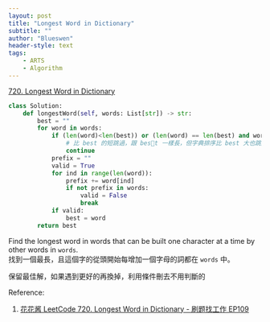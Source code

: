 ```yaml
---
layout: post
title: "Longest Word in Dictionary"
subtitle: ""
author: "Blueswen"
header-style: text
tags:
    - ARTS
    - Algorithm
---
```


[720. Longest Word in Dictionary](https://leetcode.com/problems/longest-word-in-dictionary/)

```python
class Solution:
    def longestWord(self, words: List[str]) -> str:
        best = ""
        for word in words:
            if (len(word)<len(best)) or (len(word) == len(best) and word > best):
                # 比 best 的短跳過，跟 best 一樣長，但字典排序比 best 大也跳過
                continue
            prefix = ""
            valid = True
            for ind in range(len(word)):
                prefix += word[ind]
                if not prefix in words:
                    valid = False
                    break
            if valid:
                best = word
        return best
```

Find the longest word in words that can be built one character at a time by other words in ```words```.  
找到一個最長，且這個字的從頭開始每增加一個字母的詞都在 ```words``` 中。

保留最佳解，如果遇到更好的再換掉，利用條件刪去不用判斷的

Reference:

1. [花花酱 LeetCode 720. Longest Word in Dictionary - 刷题找工作 EP109](https://www.youtube.com/watch?v=TqrZg4wYP1U)
